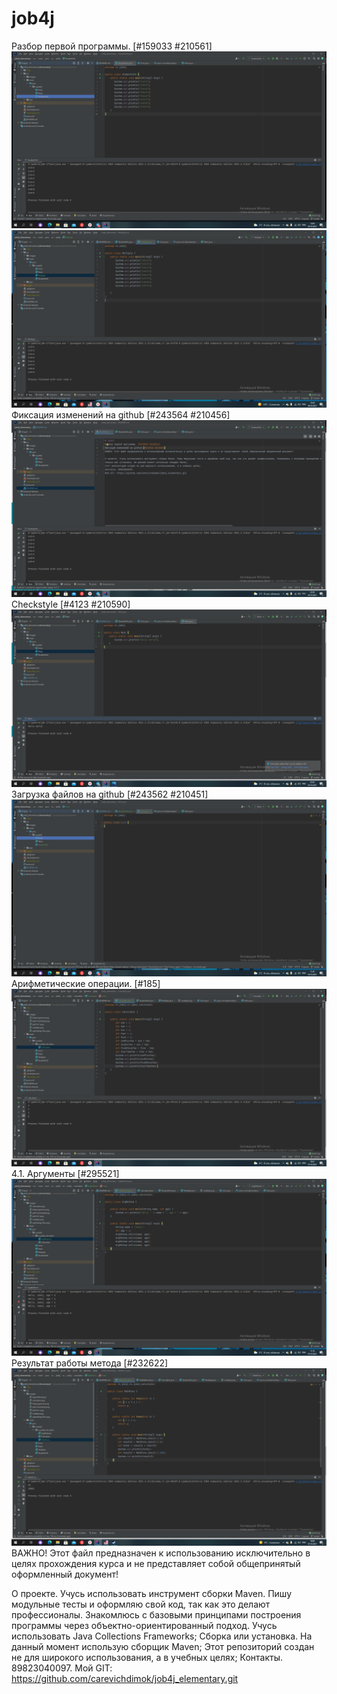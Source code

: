 # job4j
Разбор первой программы. [#159033 #210561]
![Image of firstprogramm](https://github.com/carevichdimok/job4j_elementary/blob/master/src/images/firstprogramm.png)
![Image of multiple](https://github.com/carevichdimok/job4j_elementary/blob/master/src/images/multiple.png)
Фиксация изменений на github [#243564 #210456]
![Image of job4 fix1](https://github.com/carevichdimok/job4j_elementary/blob/master/src/images/job4%20fix1.png)
Checkstyle [#4123 #210590]
![Image of job4 checkstyle](https://github.com/carevichdimok/job4j_elementary/blob/master/src/images/job4%20checkstyle.png)
Загрузка файлов на github [#243562 #210451]
![Image of uploadings files](https://github.com/carevichdimok/job4j_elementary/blob/master/src/images/uploadings%20files.png)
Арифметические операции. [#185]
![Image of uploadings files](https://github.com/carevichdimok/job4j_elementary/blob/master/src/images/calculator.png)
4.1. Аргументы [#295521]
![Image of uploadings files](https://github.com/carevichdimok/job4j_elementary/blob/master/src/images/argmethod.png)
Результат работы метода [#232622]
![Image of uploadings files](https://github.com/carevichdimok/job4j_elementary/blob/master/src/images/result.png)
ВАЖНО! Этот файл предназначен к использованию исключительно в целях прохождения курса и не представляет собой общепринятый оформленный документ!

О проекте. Учусь использовать инструмент сборки Maven. Пишу модульные тесты и оформляю свой код, так как это делают профессионалы. Знакомлюсь с базовыми принципами построения программы через объектно-ориентированный подход. Учусь использовать Java Collections Frameworks;
Сборка или установка. На данный момент использую сборщик Maven;
Этот репозиторий создан не для широкого использования, а в учебных целях;
Контакты. 89823040097.
Мой GIT: https://github.com/carevichdimok/job4j_elementary.git